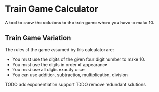 # Train Game Calculator
A tool to show the solutions to the train game where you have to make 10.

## Train Game Variation
The rules of the game assumed by this calculator are:
- You must use the digits of the given four digit number to make 10.
- You must use the digits in order of appearance
- You must use all digits exactly once
- You can use addition, subtraction, multiplication, division

TODO add exponentiation support
TODO remove redundant solutions
